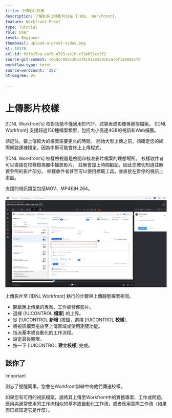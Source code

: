 ```yaml
---
title: 上傳影片校樣
description: 了解如何上傳影片以在 [!DNL  Workfront].
feature: Workfront Proof
type: Tutorial
role: User
level: Beginner
thumbnail: upload-a-proof-video.png
kt: 10176
exl-id: 09fb15ea-caf6-4793-ac16-cf24b52cc3f2
source-git-commit: c06dcc985c3b63781911e3c8cb1ac0f1a888ac7d
workflow-type: tm+mt
source-wordcount: '282'
ht-degree: 0%

---
```


# 上傳影片校樣

[!DNL Workfront’s] 校對功能不僅適用於PDF、試算表或影像等靜態檔案。 [!DNL Workfront] 支援超過150種檔案類型，包括大小高達4GB的視訊和Web捕獲。

請記住，要上傳較大的檔案需要更久的時間。 開始大型上傳之前，請確定您的網際網路連線穩定，因為中斷可能會終止上傳程式。

<!-- For a complete list of uploadable file types, see the article, Supported proofing file types. -->

[!DNL Workfront’s] 校樣檢視器是檢閱和核准影片檔案的理想場所。 校樣收件者可以直接在校樣檢視器中播放影片。 註解會加上時間戳記，因此您確切知道註解要參照的影片部分。 校樣收件者甚至可以使用標籤工具，並直接在暫停的視訊上畫圖。

支援的視訊類型包括MOV、MP4和H.264。 <!-- Check the supported file types list to make sure the video type you use is compatible with Workfront’s proofing features.-->

![視頻校樣檔案上的標籤影像。](assets/upload-a-proof-of-a-video.png)

上傳影片至 [!DNL Workfront] 執行的步驟與上傳靜態檔案相同。

* 開啟應上傳至的專案、工作或發佈影片。
* 選擇 [!UICONTROL **檔案**] 的上界。
* 從 [!UICONTROL **新增** ]按鈕，選擇 [!UICONTROL **校樣**].
* 將視訊檔案拖放至上傳區域或使用瀏覽功能。
* 指派基本或自動化的工作流程。
* 設定最後期限。
* 按一下 [!UICONTROL **建立校樣**] 完成。

## 該你了

>[!IMPORTANT]
>
>別忘了提醒同事，您會在Workfront訓練中向他們傳送校樣。


如果您有可用的視訊檔案，請將其上傳至Workfront中的實務專案、工作或問題。 應用與通常使用的工作流相似的基本或自動化工作流，或者應用實際工作流（如果您已經知道它是什麼）。

